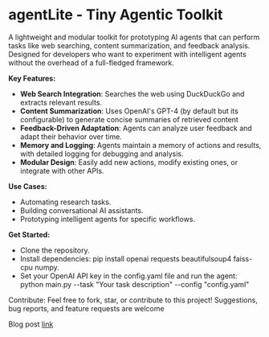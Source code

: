 # agentLite - Tiny Agentic Toolkit

A lightweight and modular toolkit for prototyping AI agents that can perform tasks like web searching, content summarization, and feedback analysis. Designed for developers who want to experiment with intelligent agents without the overhead of a full-fledged framework.

**Key Features:**
- **Web Search Integration**: Searches the web using DuckDuckGo and extracts relevant results.
- **Content Summarization**: Uses OpenAI's GPT-4 (by default but its configurable) to generate concise summaries of retrieved content
- **Feedback-Driven Adaptation**: Agents can analyze user feedback and adapt their behavior over time.
- **Memory and Logging**: Agents maintain a memory of actions and results, with detailed logging for debugging and analysis.
- **Modular Design**: Easily add new actions, modify existing ones, or integrate with other APIs.

**Use Cases:**
- Automating research tasks.
- Building conversational AI assistants.
- Prototyping intelligent agents for specific workflows.

**Get Started:**
- Clone the repository.
- Install dependencies: pip install openai requests beautifulsoup4 faiss-cpu numpy.
- Set your OpenAI API key in the config.yaml file and run the agent: python main.py --task "Your task description" --config "config.yaml"
  
Contribute:
Feel free to fork, star, or contribute to this project! Suggestions, bug reports, and feature requests are welcome

Blog post [link] 

[link]: https://vinothsuku.medium.com/agentlite-a-simple-modular-agentic-framework-for-ai-apps-a04823a52777
